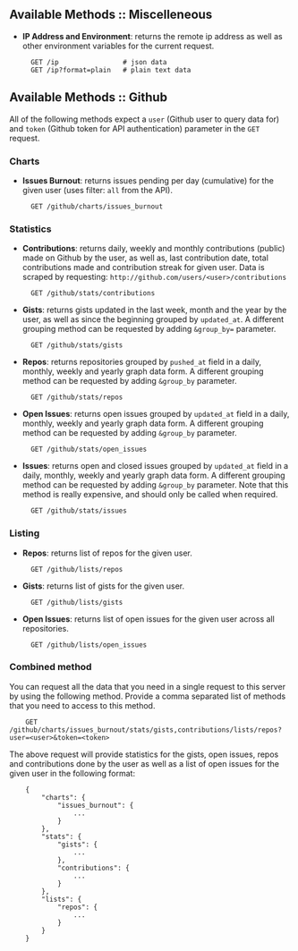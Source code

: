 ## Available Methods :: Miscelleneous

- __IP Address and Environment__: returns the remote ip address as well
  as other environment variables for the current request.

        GET /ip                # json data
        GET /ip?format=plain   # plain text data

## Available Methods :: Github

All of the following methods expect a `user` (Github user to query data
for) and `token` (Github token for API authentication) parameter in the
`GET` request.

### Charts

- __Issues Burnout__: returns issues pending per day (cumulative) for
  the given user (uses filter: `all` from the API).

        GET /github/charts/issues_burnout

### Statistics

- __Contributions__: returns daily, weekly and monthly contributions
  (public) made on Github by the user, as well as, last contribution
  date, total contributions made and contribution streak for given user.
  Data is scraped by requesting:
  `http://github.com/users/<user>/contributions`

        GET /github/stats/contributions

- __Gists__: returns gists updated in the last week, month and the year
  by the user, as well as since the beginning grouped by `updated_at`.
  A different grouping method can be requested by adding `&group_by=`
  parameter.

        GET /github/stats/gists

- __Repos__: returns repositories grouped by `pushed_at` field in
  a daily, monthly, weekly and yearly graph data form. A different
  grouping method can be requested by adding `&group_by` parameter.

        GET /github/stats/repos

- __Open Issues__: returns open issues grouped by `updated_at` field in 
  a daily, monthly, weekly and yearly graph data form. A different
  grouping method can be requested by adding `&group_by` parameter.

        GET /github/stats/open_issues

- __Issues__: returns open and closed issues grouped by `updated_at`
  field in a daily, monthly, weekly and yearly graph data form.
  A different grouping method can be requested by adding `&group_by`
  parameter. Note that this method is really expensive, and should only
  be called when required.

        GET /github/stats/issues

### Listing

- __Repos__: returns list of repos for the given user.

        GET /github/lists/repos

- __Gists__: returns list of gists for the given user.

        GET /github/lists/gists

- __Open Issues__: returns list of open issues for the given user across
  all repositories.

        GET /github/lists/open_issues

### Combined method

You can request all the data that you need in a single request to this server by using the following method. Provide a comma separated list of methods that you need to access to this method.

        GET /github/charts/issues_burnout/stats/gists,contributions/lists/repos?user=<user>&token=<token>

The above request will provide statistics for the gists, open issues, repos and contributions done by the user as well as a list of open issues for the given user in the following format:

        {
            "charts": {
                "issues_burnout": {
                    ...
                }
            },
            "stats": {
                "gists": {
                    ...
                },
                "contributions": {
                    ...
                }
            },
            "lists": {
                "repos": {
                    ...
                }
            }
        }
